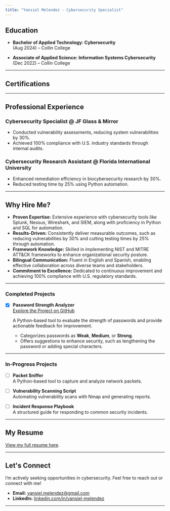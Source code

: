 ```yaml
---
title: "Yansiel Melendez - Cybersecurity Specialist"
---
```


##  Education
- **Bachelor of Applied Technology: Cybersecurity**  
  (Aug 2024) – Collin College  

- **Associate of Applied Science: Information Systems Cybersecurity**  
  (Dec 2022) – Collin College  

---

##  Certifications

<div data-iframe-width="150" data-iframe-height="270" data-share-badge-id="17a3198c-d3fe-4459-9866-56d80b39760b" data-share-badge-host="https://www.credly.com"></div>
<script type="text/javascript" async src="//cdn.credly.com/assets/utilities/embed.js"></script>

<div data-iframe-width="150" data-iframe-height="270" data-share-badge-id="15c4becc-3880-49e4-bcb3-f842ac092a2e" data-share-badge-host="https://www.credly.com"></div>
<script type="text/javascript" async src="//cdn.credly.com/assets/utilities/embed.js"></script>


---

##  Professional Experience
### Cybersecurity Specialist @ JF Glass & Mirror
- Conducted vulnerability assessments, reducing system vulnerabilities by 30%.
- Achieved 100% compliance with U.S. industry standards through internal audits.

### Cybersecurity Research Assistant @ Florida International University
- Enhanced remediation efficiency in biocybersecurity research by 30%.
- Reduced testing time by 25% using Python automation.

---

##  Why Hire Me?
- **Proven Expertise:** Extensive experience with cybersecurity tools like Splunk, Nessus, Wireshark, and SIEM, along with proficiency in Python and SQL for automation.
- **Results-Driven:** Consistently deliver measurable outcomes, such as reducing vulnerabilities by 30% and cutting testing times by 25% through automation.
- **Framework Knowledge:** Skilled in implementing NIST and MITRE ATT&CK frameworks to enhance organizational security posture.
- **Bilingual Communication:** Fluent in English and Spanish, enabling effective collaboration across diverse teams and stakeholders.
- **Commitment to Excellence:** Dedicated to continuous improvement and achieving 100% compliance with U.S. regulatory standards.

---

###  Completed Projects

- [x] **Password Strength Analyzer**  
  [Explore the Project on GitHub](https://github.com/YMQSec/Projects/tree/b8bada10141da424373e9129bd34b643b611b96c/Password%20Strength%20Analyzer)

  A Python-based tool to evaluate the strength of passwords and provide actionable feedback for improvement.  
  - Categorizes passwords as **Weak**, **Medium**, or **Strong**.
  - Offers suggestions to enhance security, such as lengthening the password or adding special characters.

---

###  In-Progress Projects 

- [ ] **Packet Sniffer**  
  A Python-based tool to capture and analyze network packets.

- [ ] **Vulnerability Scanning Script**  
  Automating vulnerability scans with Nmap and generating reports.

- [ ] **Incident Response Playbook**  
  A structured guide for responding to common security incidents.

---

##  My Resume
[View my full resume here](Resume/Yansiel_Melendez_Resume.pdf).

---

##  Let's Connect
I’m actively seeking opportunities in cybersecurity. Feel free to reach out or connect with me!
- **Email:** [yansiel.melendez@gmail.com](mailto:yansiel.melendez@gmail.com)
- **LinkedIn:** [linkedin.com/in/yansiel-melendez](https://www.linkedin.com/in/yansiel-melendez)

---
